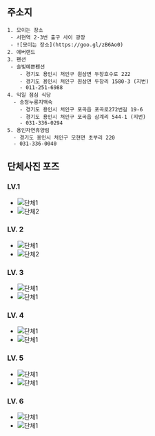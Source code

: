 ## 주소지
```text
1. 모이는 장소
 - 서현역 2-3번 출구 사이 광장
 - ![모이는 장소](https://goo.gl/zB6Ao0)
2. 에버랜드
3. 펜션
 - 솔빛예쁜펜션
    - 경기도 용인시 처인구 원삼면 두창호수로 222
    - 경기도 용인시 처인구 원삼면 두창리 1580-3 (지번)
    - 011-251-6988
4. 익일 점심 식당
  - 송정누릉지백숙
    - 경기도 용인시 처인구 포곡읍 포곡로272번길 19-6
    - 경기도 용인시 처인구 포곡읍 삼계리 544-1 (지번)
    - 031-336-0294
5. 용인자연휴양림
  - 경기도 용인시 처인구 모현면 초부리 220
  - 031-336-0040
```

## 단체사진 포즈
### LV.1

- ![단체1](http://goo.gl/C9Fk8A)
- ![단체2](http://goo.gl/FNA0sZ)

### LV. 2

- ![단체1](http://goo.gl/75uk8U)
- ![단체2](http://goo.gl/2D00hz)

### LV. 3
- ![단체1](http://goo.gl/2FgqpA)
- ![단체1](http://goo.gl/85UqZg)

### LV. 4

- ![단체1](http://goo.gl/3XVwzA)
- ![단체1](http://goo.gl/veoa21)

### LV. 5

- ![단체1](http://goo.gl/7Z5COV)
- ![단체1](http://goo.gl/N4OoGq)

### LV. 6
- ![단체1](http://goo.gl/ZZc57z)
- ![단체1](http://goo.gl/ymQdI5)
